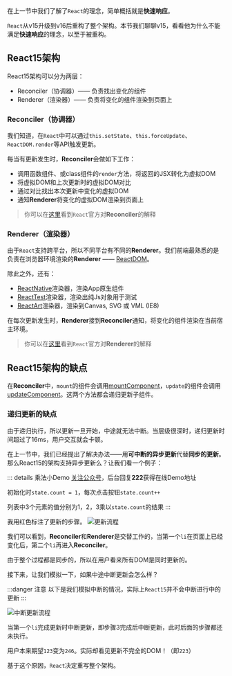 在上一节中我们了解了`React`的理念，简单概括就是**快速响应**。

`React`从v15升级到v16后重构了整个架构。本节我们聊聊v15，看看他为什么不能满足**快速响应**的理念，以至于被重构。

## React15架构

React15架构可以分为两层：

- Reconciler（协调器）—— 负责找出变化的组件
- Renderer（渲染器）—— 负责将变化的组件渲染到页面上

### Reconciler（协调器）

我们知道，在`React`中可以通过`this.setState`、`this.forceUpdate`、`ReactDOM.render`等API触发更新。

每当有更新发生时，**Reconciler**会做如下工作：

- 调用函数组件、或class组件的`render`方法，将返回的JSX转化为虚拟DOM
- 将虚拟DOM和上次更新时的虚拟DOM对比
- 通过对比找出本次更新中变化的虚拟DOM
- 通知**Renderer**将变化的虚拟DOM渲染到页面上

> 你可以在[这里](https://zh-hans.reactjs.org/docs/codebase-overview.html#reconcilers)看到`React`官方对**Reconciler**的解释

### Renderer（渲染器）

由于`React`支持跨平台，所以不同平台有不同的**Renderer**。我们前端最熟悉的是负责在浏览器环境渲染的**Renderer** —— [ReactDOM](https://www.npmjs.com/package/react-dom)。

除此之外，还有：

- [ReactNative](https://www.npmjs.com/package/react-native)渲染器，渲染App原生组件
- [ReactTest](https://www.npmjs.com/package/react-test-renderer)渲染器，渲染出纯Js对象用于测试
- [ReactArt](https://www.npmjs.com/package/react-art)渲染器，渲染到Canvas, SVG 或 VML (IE8)

在每次更新发生时，**Renderer**接到**Reconciler**通知，将变化的组件渲染在当前宿主环境。

> 你可以在[这里](https://zh-hans.reactjs.org/docs/codebase-overview.html#renderers)看到`React`官方对**Renderer**的解释

## React15架构的缺点

在**Reconciler**中，`mount`的组件会调用[mountComponent](https://github.com/facebook/react/blob/15-stable/src/renderers/dom/shared/ReactDOMComponent.js#L498)，`update`的组件会调用[updateComponent](https://github.com/facebook/react/blob/15-stable/src/renderers/dom/shared/ReactDOMComponent.js#L877)。这两个方法都会递归更新子组件。

### 递归更新的缺点

由于递归执行，所以更新一旦开始，中途就无法中断。当层级很深时，递归更新时间超过了16ms，用户交互就会卡顿。

在上一节中，我们已经提出了解决办法——用**可中断的异步更新**代替**同步的更新**。那么React15的架构支持异步更新么？让我们看一个例子：

::: details 乘法小Demo
[关注公众号](../me.html)，后台回复**222**获得在线Demo地址

初始化时`state.count = 1`，每次点击按钮`state.count++`

列表中3个元素的值分别为1，2，3乘以`state.count`的结果 
:::

我用红色标注了更新的步骤。
<img :src="$withBase('/img/v15.png')" alt="更新流程">

我们可以看到，**Reconciler**和**Renderer**是交替工作的，当第一个`li`在页面上已经变化后，第二个`li`再进入**Reconciler**。

由于整个过程都是同步的，所以在用户看来所有DOM是同时更新的。

接下来，让我们模拟一下，如果中途中断更新会怎么样？

:::danger 注意
以下是我们模拟中断的情况，实际上`React15`并不会中断进行中的更新
:::

<img :src="$withBase('/img/dist.png')" alt="中断更新流程">

当第一个`li`完成更新时中断更新，即步骤3完成后中断更新，此时后面的步骤都还未执行。

用户本来期望`123`变为`246`。实际却看见更新不完全的DOM！（即`223`）

基于这个原因，`React`决定重写整个架构。

